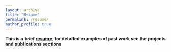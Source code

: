 ```yaml
---
layout: archive
title: "Resume"
permalink: /resume/
author_profile: true
---
```


**This is a brief [resume](/files/resume.pdf), for detailed examples of past work see the projects and publications sections** 
